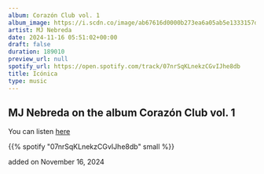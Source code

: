 ```yaml
---
album: Corazón Club vol. 1
album_image: https://i.scdn.co/image/ab67616d0000b273ea6a05ab5e1333157d9b6acf
artist: MJ Nebreda
date: 2024-11-16 05:51:02+00:00
draft: false
duration: 189010
preview_url: null
spotify_url: https://open.spotify.com/track/07nrSqKLnekzCGvIJhe8db
title: Icónica
type: music
---
```



## MJ Nebreda on the album Corazón Club vol. 1

You can listen [here](https://open.spotify.com/track/07nrSqKLnekzCGvIJhe8db)

{{% spotify "07nrSqKLnekzCGvIJhe8db" small %}}

added on November 16, 2024